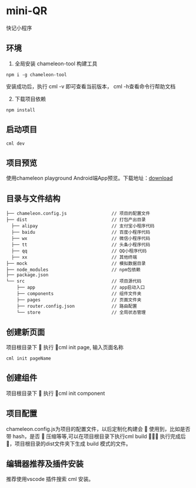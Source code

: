 # mini-QR
快记小程序

## 环境

1. 全局安装 chameleon-tool 构建工具
```
npm i -g chameleon-tool
```
安装成功后，执行 cml -v 即可查看当前版本， cml -h查看命令行帮助文档

2. 下载项目依赖
```
npm install
```

## 启动项目
```
cml dev
```

## 项目预览
使用chameleon playground Android端App预览。下载地址：[download](https://cmljs.org/playground/download.html)


## 目录与文件结构
```
├── chameleon.config.js                 // 项目的配置文件
├── dist                                // 打包产出目录
  ├── alipay                            // 支付宝小程序代码
  ├── baidu                             // 百度小程序代码
  ├── wx                                // 微信小程序代码
  ├── tt                                // 头条小程序代码
  ├── qq                                // QQ小程序代码
  ├── xx                                // 其他终端
├── mock                                // 模拟数据目录
├── node_modules                        // npm包依赖
├── package.json
└── src                                 // 项目源代码
    ├── app                             // app启动入口
    ├── components                      // 组件文件夹
    ├── pages                           // 页面文件夹
    ├── router.config.json              // 路由配置
    └── store                           // 全局状态管理
```    
## 创建新页面

项目根目录下  执行 cml init page, 输入页面名称
```
cml init pageName
```

## 创建组件

项目根目录下  执行 cml init component

## 项目配置

chameleon.config.js为项目的配置文件，以后定制化构建会  使用到，比如是否带 hash，是否  压缩等等,可以在项目根目录下执行cml build ， 执行完成后 ，项目根目录的dist文件夹下生成 build 模式的文件。

## 编辑器推荐及插件安装

推荐使用vscode 插件搜索 cml 安装。

